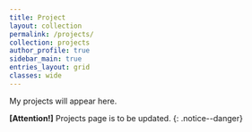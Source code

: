 ```yaml
---
title: Project
layout: collection
permalink: /projects/
collection: projects
author_profile: true
sidebar_main: true
entries_layout: grid
classes: wide
---
```


My projects will appear here.  

**[Attention!]** Projects page is to be updated.
{: .notice--danger}
